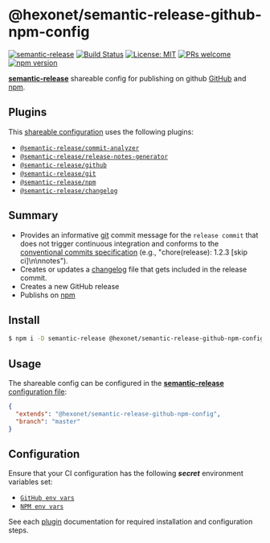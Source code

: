 # @hexonet/semantic-release-github-npm-config

[![semantic-release](https://img.shields.io/badge/%20%20%F0%9F%93%A6%F0%9F%9A%80-semantic--release-e10079.svg)](https://github.com/semantic-release/semantic-release)
[![Build Status](https://travis-ci.org/hexonet/semantic-release-github-npm-config.svg?branch=master)](https://travis-ci.org/hexonet/semantic-release-github-npm-config)
[![License: MIT](https://img.shields.io/badge/License-MIT-blue.svg)](https://opensource.org/licenses/MIT)
[![PRs welcome](https://img.shields.io/badge/PRs-welcome-brightgreen.svg)](https://github.com/hexonet/semantic-release-github-npm-config/blob/master/CONTRIBUTING.md)
[![npm version](https://img.shields.io/npm/v/@hexonet/semantic-release-github-npm-config/latest.svg?style=popout-square&logo=npm)](https://www.npmjs.com/package/@hexonet/semantic-release-github-npm-config)

[**semantic-release**](https://github.com/semantic-release/semantic-release) shareable config for publishing on github [GitHub](https://github.com) and [npm](https://npmjs.com).

## Plugins

This [shareable configuration](https://github.com/hexonet/semantic-release-github-npm-config/blob/master/.releaserc.json) uses the following plugins:

- [`@semantic-release/commit-analyzer`](https://github.com/semantic-release/commit-analyzer)
- [`@semantic-release/release-notes-generator`](https://github.com/semantic-release/release-notes-generator)
- [`@semantic-release/github`](https://github.com/semantic-release/github)
- [`@semantic-release/git`](https://github.com/semantic-release/git)
- [`@semantic-release/npm`](https://github.com/semantic-release/npm)
- [`@semantic-release/changelog`](https://github.com/semantic-release/changelog)

## Summary

- Provides an informative [git](https://github.com/semantic-release/git) commit message for the `release commit` that does not trigger continuous integration and conforms to the [conventional commits specification](https://www.conventionalcommits.org/) (e.g., "chore(release): 1.2.3 [skip ci]\n\nnotes").
- Creates or updates a [changelog](https://github.com/semantic-release/changelog) file that gets included in the release commit.
- Creates a new GitHub release
- Publishs on [npm](https://npmjs.com)

## Install

```bash
$ npm i -D semantic-release @hexonet/semantic-release-github-npm-config
```

## Usage

The shareable config can be configured in the [**semantic-release** configuration file](https://github.com/semantic-release/semantic-release/blob/master/docs/usage/configuration.md#configuration):

```json
{
  "extends": "@hexonet/semantic-release-github-npm-config",
  "branch": "master"
}
```

## Configuration

Ensure that your CI configuration has the following **_secret_** environment variables set:

- [`GitHub env vars`](https://github.com/semantic-release/github#environment-variables)
- [`NPM env vars`](https://github.com/semantic-release/npm#environment-variables)

See each [plugin](#plugins) documentation for required installation and configuration steps.

